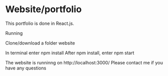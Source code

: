# Website/portfolio

This portfolio is done in React.js.

Running

Clone/download a folder website

In terminal enter npm install
After npm install, enter  npm start 


The website is runninng on http://localhost:3000/
Please contact me if you have any questions
